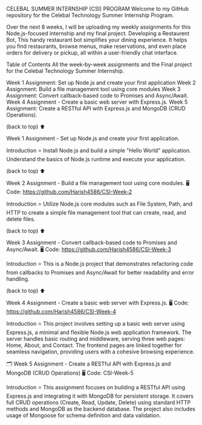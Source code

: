 CELEBAL SUMMER INTERNSHIP (CSI) PROGRAM
Welcome to my GitHub repository for the Celebal Technology Summer Internship Program.

Over the next 8 weeks, I will be uploading my weekly assignments for this Node.js-focused internship and my final project. Developing a Restaurent Bot, This handy restaurant bot simplifies your dining experience. It helps you find restaurants, browse menus, make reservations, and even place orders for delivery or pickup, all within a user-friendly chat interface.

Table of Contents
All the week-by-week assignments and the Final project for the Celebal Technology Summer Internship.

Week 1 Assignment: Set up Node.js and create your first application
Week 2 Assignment: Build a file management tool using core modules
Week 3 Assignment: Convert callback-based code to Promises and Async/Await.
Week 4 Assignment - Create a basic web server with Express.js.
Week 5 Assignment: Create a RESTful API with Express.js and MongoDB (CRUD Operations).

(back to top) ⬆️

Week 1 Assignment - Set up Node.js and create your first application.

Introduction
⭐️ Install Node.js and build a simple "Hello World" application. Understand the basics of Node.js runtime and execute your application.

(back to top) ⬆️

Week 2 Assignment - Build a file management tool using core modules.
🖥️ Code: https://github.com/Harish4586/CSI-Week-2

Introduction
⭐️ Utilize Node.js core modules such as File System, Path, and HTTP to create a simple file management tool that can create, read, and delete files.

(back to top) ⬆️

Week 3 Assignment - Convert callback-based code to Promises and Async/Await.
🖥️ Code: https://github.com/Harish4586/CSI-Week-3

Introduction
⭐️ This is a Node.js project that demonstrates refactoring code from callbacks to Promises and Async/Await for better readability and error handling.

(back to top) ⬆️

Week 4 Assignment - Create a basic web server with Express.js.
🖥️ Code: https://github.com/Harish4586/CSI-Week-4

Introduction
⭐️ This project involves setting up a basic web server using Express.js, a minimal and flexible Node.js web application framework. The server handles basic routing and middleware, serving three web pages: Home, About, and Contact. The frontend pages are linked together for seamless navigation, providing users with a cohesive browsing experience.


🗂️ Week 5 Assignment - Create a RESTful API with Express.js and MongoDB (CRUD Operations)
🖥️ Code: CSI-Week-5

Introduction ⭐️
This assignment focuses on building a RESTful API using Express.js and integrating it with MongoDB for persistent storage. It covers full CRUD operations (Create, Read, Update, Delete) using standard HTTP methods and MongoDB as the backend database. The project also includes usage of Mongoose for schema definition and data validation.
